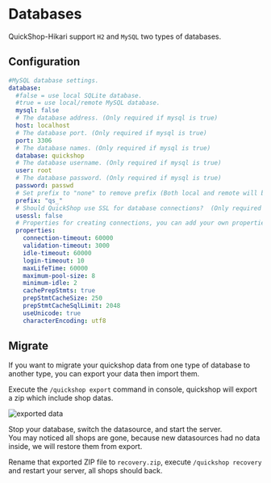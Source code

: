 # Databases

QuickShop-Hikari support `H2` and `MySQL` two types of databases.

## Configuration

```yaml
#MySQL database settings.
database:
  #false = use local SQLite database.
  #true = use local/remote MySQL database.
  mysql: false
  # The database address. (Only required if mysql is true)
  host: localhost
  # The database port. (Only required if mysql is true)
  port: 3306
  # The database names. (Only required if mysql is true)
  database: quickshop
  # The database username. (Only required if mysql is true)
  user: root
  # The database password. (Only required if mysql is true)
  password: passwd
  # Set prefix to "none" to remove prefix (Both local and remote will be used).
  prefix: "qs_"
  # Should QuickShop use SSL for database connections?  (Only required if mysql is true)
  usessl: false
  # Properties for creating connections, you can add your own properties for datasource here. (Both local and remote will be used).
  properties:
    connection-timeout: 60000
    validation-timeout: 3000
    idle-timeout: 60000
    login-timeout: 10
    maxLifeTime: 60000
    maximum-pool-size: 8
    minimum-idle: 2
    cachePrepStmts: true
    prepStmtCacheSize: 250
    prepStmtCacheSqlLimit: 2048
    useUnicode: true
    characterEncoding: utf8
```

## Migrate

If you want to migrate your quickshop data from one type of database to another type, you can export your data then import them.

Execute the `/quickshop export` command in console, quickshop will export a zip which include shop datas.

![exported data](img/database-export.png)

Stop your database, switch the datasource, and start the server.  
You may noticed all shops are gone, because new datasources had no data inside, we will restore them from export.

Rename that exported ZIP file to `recovery.zip`, execute `/quickshop recovery` and restart your server, all shops should back.
